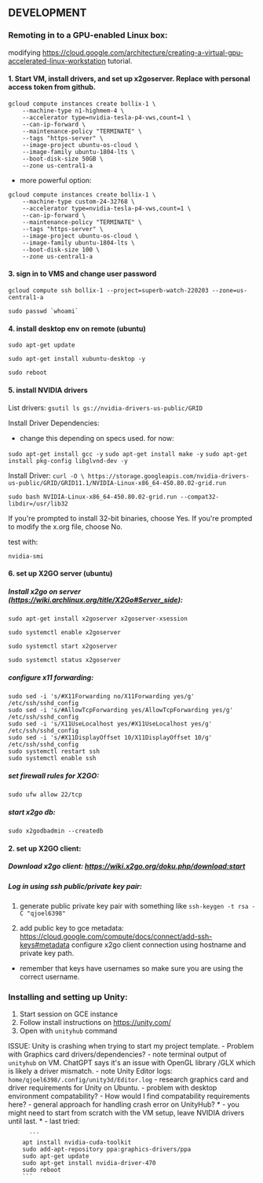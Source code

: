 ## DEVELOPMENT
### Remoting in to a GPU-enabled Linux box:
modifying https://cloud.google.com/architecture/creating-a-virtual-gpu-accelerated-linux-workstation tutorial.

#### 1. Start VM, install drivers, and set up x2goserver. Replace <personal-access-token> with personal access token from github.
  
```
gcloud compute instances create bollix-1 \
    --machine-type n1-highmem-4 \
    --accelerator type=nvidia-tesla-p4-vws,count=1 \
    --can-ip-forward \
    --maintenance-policy "TERMINATE" \
    --tags "https-server" \
    --image-project ubuntu-os-cloud \
    --image-family ubuntu-1804-lts \
    --boot-disk-size 50GB \
    --zone us-central1-a
```

* more powerful option:

```
gcloud compute instances create bollix-1 \
    --machine-type custom-24-32768 \
    --accelerator type=nvidia-tesla-p4-vws,count=1 \
    --can-ip-forward \
    --maintenance-policy "TERMINATE" \
    --tags "https-server" \
    --image-project ubuntu-os-cloud \
    --image-family ubuntu-1804-lts \
    --boot-disk-size 100 \
    --zone us-central1-a
```
#### 3. sign in to VMS and change user password

`gcloud compute ssh bollix-1 --project=superb-watch-220203 --zone=us-central1-a`

`` sudo passwd `whoami` ``

#### 4. install desktop env on remote (ubuntu)

`sudo apt-get update`
  
`sudo apt-get install xubuntu-desktop -y`

`sudo reboot`

#### 5. install NVIDIA drivers

List drivers:
`gsutil ls gs://nvidia-drivers-us-public/GRID`

Install Driver Dependencies:
* change this depending on specs used. for now:

`sudo apt-get install gcc -y`
`sudo apt-get install make -y`
`sudo apt-get install pkg-config libglvnd-dev -y`

Install Driver:
`curl -O \
https://storage.googleapis.com/nvidia-drivers-us-public/GRID/GRID11.1/NVIDIA-Linux-x86_64-450.80.02-grid.run`
  
`sudo bash NVIDIA-Linux-x86_64-450.80.02-grid.run --compat32-libdir=/usr/lib32`
  
If you're prompted to install 32-bit binaries, choose Yes.
If you're prompted to modify the x.org file, choose No.

test with:

`nvidia-smi`


#### 6. set up X2GO server (ubuntu)
##### Install x2go on server (https://wiki.archlinux.org/title/X2Go#Server_side): 

`sudo apt-get install x2goserver x2goserver-xsession`

`sudo systemctl enable x2goserver`  

`sudo systemctl start x2goserver`  

`sudo systemctl status x2goserver`  

##### configure x11 forwarding:

```
sudo sed -i 's/#X11Forwarding no/X11Forwarding yes/g' /etc/ssh/sshd_config
sudo sed -i 's/#AllowTcpForwarding yes/AllowTcpForwarding yes/g' /etc/ssh/sshd_config
sudo sed -i 's/X11UseLocalhost yes/#X11UseLocalhost yes/g' /etc/ssh/sshd_config
sudo sed -i 's/#X11DisplayOffset 10/X11DisplayOffset 10/g' /etc/ssh/sshd_config
sudo systemctl restart ssh
sudo systemctl enable ssh
```

##### set  firewall rules for X2GO:
`sudo ufw allow 22/tcp`

##### start x2go db:
`sudo x2godbadmin --createdb`

#### 2. set up X2GO client:
##### Download x2go client: https://wiki.x2go.org/doku.php/download:start

##### Log in using ssh public/private key pair:
1. generate public private key pair with something like `ssh-keygen -t rsa -C "qjoel6398"`

2. add public key to gce metadata: https://cloud.google.com/compute/docs/connect/add-ssh-keys#metadata
configure x2go client connection using hostname and private key path.
 * remember that keys have usernames so make sure you are using the correct username.

  
### Installing and setting up Unity:
  
1. Start session on GCE instance
2. Follow install instructions on https://unity.com/
3. Open with `unityhub` command


 ISSUE:
    Unity is crashing when trying to start my project template.
      - Problem with Graphics card drivers/dependencies? 
         - note terminal output of `unityhub` on VM. ChatGPT says it's an issue with OpenGL library /GLX  which is likely a driver mismatch.
          - note Unity Editor logs:` home/qjoel6398/.config/unity3d/Editor.log`
         - research graphics card and driver requirements for Unity on Ubuntu. 
      - problem with desktop environment compatability?
          - How would I find compatability requirements here?
      - general approach for handling crash error on UnityHub?
      * - you might need to start from scratch with the VM setup, leave NVIDIA drivers until last.
      * - last tried:
  
          ```
        apt install nvidia-cuda-toolkit
        sudo add-apt-repository ppa:graphics-drivers/ppa
        sudo apt-get update
        sudo apt-get install nvidia-driver-470
        sudo reboot
        ```
        
  
  
